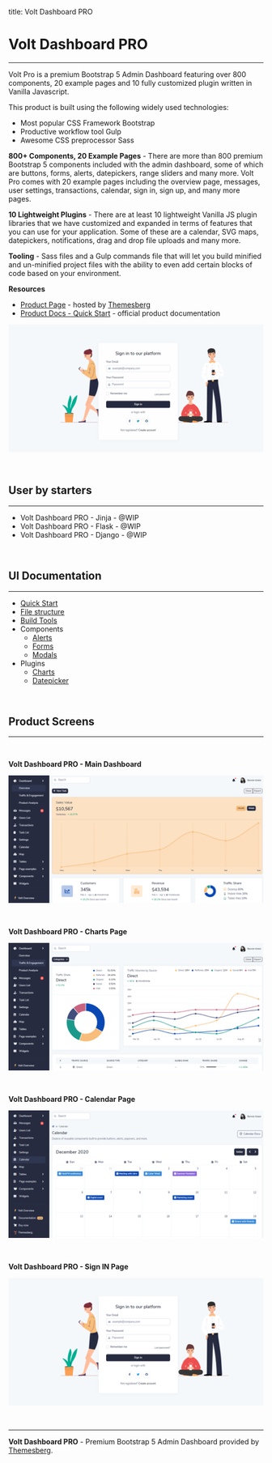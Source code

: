 
title: Volt Dashboard PRO

# Volt Dashboard PRO
---

Volt Pro is a premium Bootstrap 5 Admin Dashboard featuring over 800 components, 20 example pages and 10 fully customized plugin written in Vanilla Javascript.

This product is built using the following widely used technologies:

- Most popular CSS Framework Bootstrap
- Productive workflow tool Gulp
- Awesome CSS preprocessor Sass

**800+ Components, 20 Example Pages** - There are more than 800 premium Bootstrap 5 components included with the admin dashboard, some of which are buttons, forms, alerts, datepickers, range sliders and many more. Volt Pro comes with 20 example pages including the overview page, messages, user settings, transactions, calendar, sign in, sign up, and many more pages.

**10 Lightweight Plugins** - There are at least 10 lightweight Vanilla JS plugin libraries that we have customized and expanded in terms of features that you can use for your application. Some of these are a calendar, SVG maps, datepickers, notifications, drag and drop file uploads and many more.

**Tooling** - Sass files and a Gulp commands file that will let you build minified and un-minified project files with the ability to even add certain blocks of code based on your environment.

**Resources**

- [Product Page](https://themesberg.com/product/admin-dashboard/volt-premium-bootstrap-5-dashboard) - hosted by [Themesberg](https://appseed.us/agency/themesberg)
- [Product Docs - Quick Start](https://themesberg.com/docs/volt-bootstrap-5-dashboard/getting-started/quick-start/) - official product documentation

![Volt Dashboard PRO - Premium Bootstrap 5 Admin Dashboard, animated presentation.](https://raw.githubusercontent.com/admin-dashboards/volt-bootstrap-5-dashboard-pro/main/media/volt-bootstrap-5-dashboard-pro-intro.gif)

<br />

## User by starters
---

- Volt Dashboard PRO - Jinja - @WIP
- Volt Dashboard PRO - Flask - @WIP
- Volt Dashboard PRO - Django - @WIP

<br />

## UI Documentation
---

- [Quick Start](https://themesberg.com/docs/volt-bootstrap-5-dashboard/getting-started/quick-start/)
- [File structure](https://themesberg.com/docs/volt-bootstrap-5-dashboard/getting-started/file-structure/)
- [Build Tools](https://themesberg.com/docs/volt-bootstrap-5-dashboard/getting-started/build-tools/)
- Components 
    - [Alerts](https://themesberg.com/docs/volt-bootstrap-5-dashboard/components/alerts/)
    - [Forms](https://themesberg.com/docs/volt-bootstrap-5-dashboard/components/forms/)
    - [Modals](https://themesberg.com/docs/volt-bootstrap-5-dashboard/components/modals/)
- Plugins 
    - [Charts](https://themesberg.com/docs/volt-bootstrap-5-dashboard/plugins/charts/)
    - [Datepicker](https://themesberg.com/docs/volt-bootstrap-5-dashboard/plugins/datepicker/)

<br />

## Product Screens
---

<br />

**Volt Dashboard PRO - Main Dashboard**

![Volt Dashboard PRO - Premium Bootstrap 5 Admin Dashboard, dashboard screen.](https://raw.githubusercontent.com/admin-dashboards/volt-bootstrap-5-dashboard-pro/main/media/volt-bootstrap-5-dashboard-pro-screen-dashboard.png)

<br />

**Volt Dashboard PRO - Charts Page**

![Volt Dashboard PRO - Premium Bootstrap 5 Admin Dashboard, UI Widgets.](https://raw.githubusercontent.com/admin-dashboards/volt-bootstrap-5-dashboard-pro/main/media/volt-bootstrap-5-dashboard-pro-screen-charts.png)

<br />

**Volt Dashboard PRO - Calendar Page**

![Volt Dashboard PRO - Premium Bootstrap 5 Admin Dashboard, Calendar Page.](https://raw.githubusercontent.com/admin-dashboards/volt-bootstrap-5-dashboard-pro/main/media/volt-bootstrap-5-dashboard-pro-screen-calendar.png)

<br />

**Volt Dashboard PRO - Sign IN Page**

![Volt Dashboard PRO - Premium Bootstrap 5 Admin Dashboard, Sign IN Page.](https://raw.githubusercontent.com/admin-dashboards/volt-bootstrap-5-dashboard-pro/main/media/volt-bootstrap-5-dashboard-pro-screen-login.png)

<br />

---
**Volt Dashboard PRO** - Premium Bootstrap 5 Admin Dashboard provided by [Themesberg](https://appseed.us/agency/themesberg).
